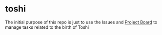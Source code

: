 # toshi
The initial purpose of this repo is just to use the Issues and [Project Board](https://github.com/zimmeee/toshi/projects/1) to manage tasks related to the birth of Toshi
